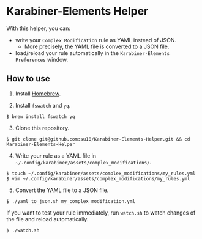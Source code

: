 Karabiner-Elements Helper
===

With this helper, you can:

* write your `Complex Modification` rule as YAML instead of JSON.
    * More precisely, the YAML file is converted to a JSON file.
* load/reload your rule automatically in the `Karabiner-Elements Preferences` window.

## How to use

1. Install [Homebrew](https://brew.sh/index_ja).

2. Install `fswatch` and `yq`.

```
$ brew install fswatch yq
```

3. Clone this repository.

```
$ git clone git@github.com:su10/Karabiner-Elements-Helper.git && cd Karabiner-Elements-Helper
```

4. Write your rule as a YAML file in `~/.config/karabiner/assets/complex_modifications/`.

```
$ touch ~/.config/karabiner/assets/complex_modifications/my_rules.yml
$ vim ~/.config/karabiner/assets/complex_modifications/my_rules.yml
```

5. Convert the YAML file to a JSON file.

```
$ ./yaml_to_json.sh my_complex_modification.yml
```

If you want to test your rule immediately, run `watch.sh` to watch changes of the file and reload automatically.

```
$ ./watch.sh
```
